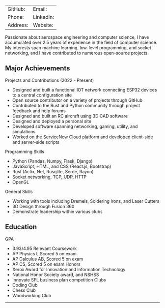 |||
|---|---|
| GitHub: | Email: |
| Phone:  | LinkedIn: |
| Address: | Website: |

Passionate about aerospace engineering and computer science, I have accumulated over 2.5 years of experience in the field of computer science. My interests span machine learning, low-level programming, and socket networking, and I have contributed to numerous open-source projects.

## Major Achievements

Projects and Contributions (2022 - Present)
- Designed and built a functional IOT network connecting ESP32 devices to a central configuration site
- Open source contributor on a variety of projects through GitHub
- Contributed to the Rust and Python community through project feedback and help forums
- Designed and built an RC aircraft using 3D CAD software
- Designed and deployed a personal site
- Developed software spanning networking, gaming, utility, and simulations
- Worked on the ServiceNow Cloud platform and developed client-side and server-side scripts

Programming Skills
- Python (Pandas, Numpy, Flask, Django)
- JavaScript, HTML, and CSS (React.js, Bootstrap)
- Rust (Actix, Net, Rusqlite, Serde, Rayon)
- Socket networking, TCP, UDP, HTTP
- OpenGL

General Skills
- Working with tools including Dremels, Soldering Irons, and Laser Cutters
- 3D Design through Fusion 360
- Demonstrate leadership within various clubs


## Education

GPA
- 3.93/4.95
Relevant Coursework 
- AP Physics I, Scored 5 on exam
- AP Calculus AB, Scored 5 on exam
- AP CS, Scored 5 on exam
Honors
- Xerox Award for Innovation and Information Technology
- National Honor Society award, and NSHSS
- Innovate SFL business plan competition
Clubs 
- Coding Club
- Chess Club
- Woodworking Club

---
